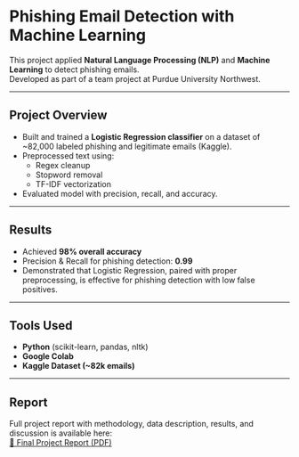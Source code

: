 # Phishing Email Detection with Machine Learning

This project applied **Natural Language Processing (NLP)** and **Machine Learning** to detect phishing emails.  
Developed as part of a team project at Purdue University Northwest.

---

## Project Overview
- Built and trained a **Logistic Regression classifier** on a dataset of ~82,000 labeled phishing and legitimate emails (Kaggle).  
- Preprocessed text using:
  - Regex cleanup  
  - Stopword removal  
  - TF-IDF vectorization  
- Evaluated model with precision, recall, and accuracy.  

---

## Results
- Achieved **98% overall accuracy**  
- Precision & Recall for phishing detection: **0.99**  
- Demonstrated that Logistic Regression, paired with proper preprocessing, is effective for phishing detection with low false positives.

---

## Tools Used
- **Python** (scikit-learn, pandas, nltk)  
- **Google Colab**  
- **Kaggle Dataset (~82k emails)**  

---

## Report
Full project report with methodology, data description, results, and discussion is available here:  
[📄 Final Project Report (PDF)](report/Final_Project_Report.pdf)
